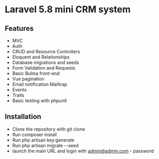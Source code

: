 # Laravel 5.8 mini CRM system

## Features

* MVC
* Auth
* CRUD and Resource Controllers
* Eloquent and Relationships
* Database migrations and seeds
* Form Validation and Requests
* Basic Bulma front-end
* Vue pagination
* Email notification Mailtrap
* Events
* Traits
* Basic testing with phpunit

## Installation

* Clone the repository with git clone
* Run composer install
* Run php artisan key:generate
* Run php artisan migrate --seed 
* launch the main URL and login with admin@admin.com - password



